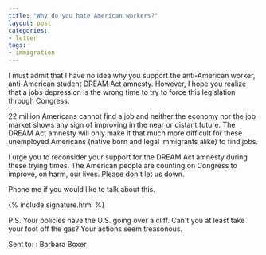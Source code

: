 ```yaml
---
title: "Why do you hate American workers?"
layout: post
categories:
- letter
tags:
- immigration
---
```


I must admit that I have no idea why you support the anti-American worker, anti-American student DREAM Act amnesty. However, I hope you realize that a jobs depression is the wrong time to try to force this legislation through Congress.

22 million Americans cannot find a job and neither the economy nor the job market shows any sign of improving in the near or distant future. The DREAM Act amnesty will only make it that much more difficult for these unemployed Americans (native born and legal immigrants alike) to find jobs.

I urge you to reconsider your support for the DREAM Act amnesty during these trying times. The American people are counting on Congress to improve, on harm, our lives. Please don't let us down.

Phone me if you would like to talk about this.

{% include signature.html %}

P.S. Your policies have the U.S. going over a cliff. Can't you at least take your foot off the gas? Your actions seem treasonous.

Sent to:
: Barbara Boxer
